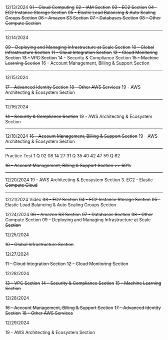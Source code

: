 12/13/2024
~~01 - Cloud Computing~~
~~02 - IAM Section~~
~~03 - EC2 Section~~
~~04 - EC2 Instance Storage Section~~
~~05 - Elastic Load Balancing & Auto Scaling Groups Section~~
~~06 - Amazon S3 Section~~
~~07 - Databases Section~~
~~08 - Other Compute Section~~

---

12/14/2024

~~09 - Deploying and Managing Infrastructure at Scale Section~~
~~10 - Global Infrastructure Section~~
~~11 - Cloud Integration Section~~
~~12 - Cloud Monitoring Section~~
~~13 - VPC Section~~
14 - Security & Compliance Section
~~15 - Machine Learning Section~~
16 - Account Management, Billing & Support Section

---

12/15/2024

~~17 - Advanced Identity Section~~
~~18 - Other AWS Services~~
19 - AWS Architecting & Ecosystem Section

---

12/16/2024

~~14 - Security & Compliance Section~~
19 - AWS Architecting & Ecosystem Section

---

12/18/2024
~~16 - Account Management, Billing & Support Section~~
19 - AWS Architecting & Ecosystem Section

---

Practice Test 1
Q 02 08 14 27 31
Q 35 40 42 47 59
Q 62

~~16 - Account Management, Billing & Support Section >> 60%~~

---

12/20/2024
~~19 - AWS Architecting & Ecosystem Section~~
~~3. EC2 - Elastic Compute Cloud~~

---

12/21/2024
Video
~~03 - EC2 Section~~
~~04 - EC2 Instance Storage Section~~
~~05 - Elastic Load Balancing & Auto Scaling Groups Section~~

12/24/2024
~~06 - Amazon S3 Section~~
~~07 - Databases Section~~
~~08 - Other Compute Section~~
~~09 - Deploying and Managing Infrastructure at Scale Section~~

12/25/2024

~~10 - Global Infrastructure Section~~

12/27/2024

~~11 - Cloud Integration Section~~
~~12 - Cloud Monitoring Section~~

12/28/2024

~~13 - VPC Section~~
~~14 - Security & Compliance Section~~
~~15 - Machine Learning Section~~

12/28/2024

~~16 - Account Management, Billing & Support Section~~
~~17 - Advanced Identity Section~~
~~18 - Other AWS Services~~

12/29/2024

19 - AWS Architecting & Ecosystem Section
